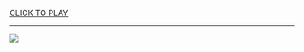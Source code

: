 
<a href="https://premium76.site?title=football_games_today&ref=13M">CLICK TO PLAY</a></h3>
<hr>

<a href="https://premium76.site?title=football_games_today&ref=13M"><img src="https://clearcache.store/games.png"></a>


